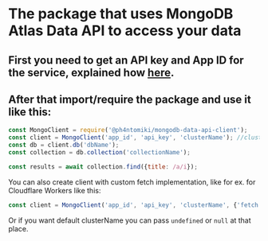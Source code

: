 # The package that uses MongoDB Atlas Data API to access your data
## First you need to get an API key and App ID for the service, explained how [here](https://www.mongodb.com/blog/post/introducing-mongodb-atlas-data-api-now-available-preview). 
## After that import/require the package and use it like this:  
```javascript
const MongoClient = require('@ph4ntomiki/mongodb-data-api-client');
const client = MongoClient('app_id', 'api_key', 'clusterName'); //cluster defaults to 'Cluster0'
const db = client.db('dbName');
const collection = db.collection('collectionName');

const results = await collection.find({title: /a/i});
```

You can also create client with custom fetch implementation, like for ex. for Cloudflare Workers like this:  
```javascript
const client = MongoClient('app_id', 'api_key', 'clusterName', {'fetch': fetch.bind(self)});
```
Or if you want default clusterName you can pass ```undefined``` or ```null``` at that place.